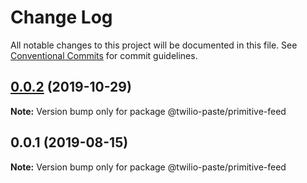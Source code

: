 # Change Log

All notable changes to this project will be documented in this file.
See [Conventional Commits](https://conventionalcommits.org) for commit guidelines.

## [0.0.2](https://github.com/twilio-labs/paste/compare/@twilio-paste/primitive-feed@0.0.1...@twilio-paste/primitive-feed@0.0.2) (2019-10-29)

**Note:** Version bump only for package @twilio-paste/primitive-feed





## 0.0.1 (2019-08-15)

**Note:** Version bump only for package @twilio-paste/primitive-feed
